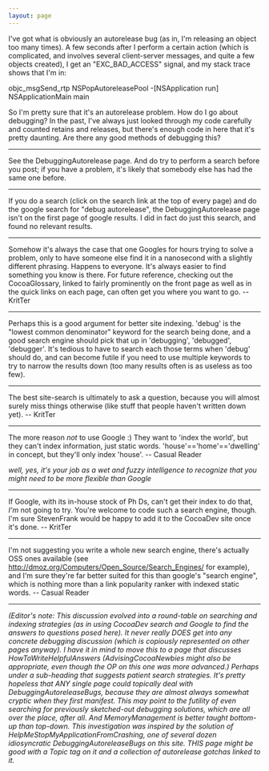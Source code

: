 ```yaml
---
layout: page
---
```


I've got what is obviously an autorelease bug (as in, I'm releasing an object too many times).  A few seconds after I perform a certain action (which is complicated, and involves several client-server messages, and quite a few objects created), I get an "EXC_BAD_ACCESS" signal, and my stack trace shows that I'm in:

    
objc_msgSend_rtp
NSPopAutoreleasePool
-[NSApplication run]
NSApplicationMain
main


So I'm pretty sure that it's an autorelease problem. How do I go about debugging?  In the past, I've always just looked through my code carefully and counted retains and releases, but there's enough code in here that it's pretty daunting.  Are there any good methods of debugging this?

----

See the DebuggingAutorelease page. And do try to perform a search before you post; if you have a problem, it's likely that somebody else has had the same one before.

----
If you do a search (click on the search link at the top of every page) and do the google search for "debug autorelease", the DebuggingAutorelease page isn't on the first page of google results.  I did in fact do just this search, and found no relevant results.

----
Somehow it's always the case that one Googles for hours trying to solve a problem, only to have someone else find it in a nanosecond with a slightly different phrasing. Happens to everyone. It's always easier to find something you know is there. For future reference, checking out the CocoaGlossary, linked to fairly prominently on the front page as well as in the quick links on each page, can often get you where you want to go. -- KritTer

----

Perhaps this is a good argument for better site indexing. 'debug' is the "lowest common denominator" keyword for the search being done, and a good search engine should pick that up in 'debugging', 'debugged', 'debugger'. It's tedious to have to search each those terms when 'debug' should do, and can become futile if you need to use multiple keywords to try to narrow the results down (too many results often is as useless as too few).

----
The best site-search is ultimately to ask a question, because you will almost surely miss things otherwise (like stuff that people haven't written down yet). -- KritTer

----
The more reason *not* to use Google :) They want to 'index the world', but they can't index information, just static words. 'house'=='home'=='dwelling' in concept, but they'll only index 'house'. -- Casual Reader

*well, yes, it's your job as a wet and fuzzy intelligence to recognize that you might need to be more flexible than Google*

----
If Google, with its in-house stock of Ph Ds, can't get their index to do that, *I'm* not going to try. You're welcome to code such a search engine, though. I'm sure StevenFrank would be happy to add it to the CocoaDev site once it's done. -- KritTer


----
I'm not suggesting you write a whole new search engine, there's actually OSS ones available (see http://dmoz.org/Computers/Open_Source/Search_Engines/ for example), and I'm sure they're far better suited for this than google's "search engine", which is nothing more than a link popularity ranker with indexed static words. -- Casual Reader

----

*(Editor's note: This discussion evolved into a round-table on searching and indexing strategies (as in using CocoaDev search and Google to find the answers to questions posed here). It never really DOES get into any concrete debugging discussion (which is copiously represented on other pages anyway). I have it in mind to move this to a page that discusses HowToWriteHelpfulAnswers (AdvisingCocoaNewbies might also be appropriate, even though the OP on this one was more advanced.) Perhaps under a sub-heading that suggests patient search strategies. It's pretty hopeless that ANY single page could topically deal with DebuggingAutoreleaseBugs, because they are almost always somewhat cryptic when they first manifest. This may point to the futility of even searching for previously sketched-out debugging solutions, which are all over the place, after all. And MemoryManagement is better taught bottom-up than top-down. This investigation was inspired by the solution of HelpMeStopMyApplicationFromCrashing, one of several dozen idiosyncratic DebuggingAutoreleaseBugs on this site. THIS page might be good with a Topic tag on it and a collection of autorelease gotchas linked to it.*
